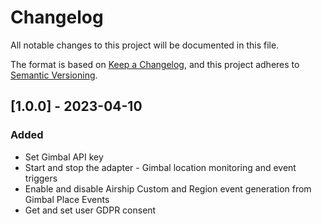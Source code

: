 # Changelog

All notable changes to this project will be documented in this file.

The format is based on [Keep a Changelog](https://keepachangelog.com/en/1.0.0/),
and this project adheres to [Semantic Versioning](https://semver.org/spec/v2.0.0.html).

## [1.0.0] - 2023-04-10

### Added

- Set Gimbal API key
- Start and stop the adapter - Gimbal location monitoring and event triggers
- Enable and disable Airship Custom and Region event generation from Gimbal Place Events
- Get and set user GDPR consent
